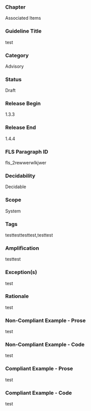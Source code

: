 [Coding Guideline]: test

### Chapter

Associated Items

### Guideline Title

test

### Category

Advisory

### Status

Draft

### Release Begin

1.3.3

### Release End

1.4.4

### FLS Paragraph ID

fls_2rewwerwlkjwer

### Decidability

Decidable

### Scope

System

### Tags

testtesttesttest,testtest

### Amplification

testtest

### Exception(s)

test

### Rationale

test

### Non-Compliant Example - Prose

test

### Non-Compliant Example - Code

test

### Compliant Example - Prose

test

### Compliant Example - Code

test
